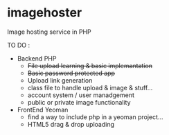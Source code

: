 imagehoster
===========

Image hosting service in PHP

TO DO :
  - Backend PHP
    - ~~File upload learning & basic implemantation~~
    - ~~Basic password protected app~~
    - Upload link generation
    - class file to handle upload & image & stuff...
    - account system / user manadgement
    - public or private image functionality
  - FrontEnd Yeoman
    - find a way to include php in a yeoman project...
    - HTML5 drag & drop uploading
